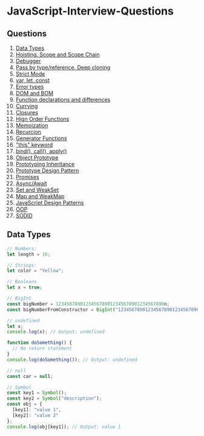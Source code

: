 # JavaScript-Interview-Questions

## Questions

1. [Data Types](#data-types)
2. [Hoisting. Scope and Scope Chain](#hoisting-scope-chain)
3. [Debugger](#debugger)
4. [Pass by type/reference. Deep cloning](#pass-by-type-reference-deep-cloning)
5. [Strict Mode](#strict-mode)
6. [var, let, const](#var-let-const)
7. [Error types](#error-types)
8. [DOM and BOM](#dom-and-bom)
9. [Function declarations and differences](#function-declarations-and-differences)
10. [Currying](#currying)
11. [Closures](#closures)
12. [Hign Order Functions](#high-order-functions)
13. [Memoization](#memoization)
14. [Recurcion](#recurcion)
15. [Generator Functions](#generator-functions)
16. ["this" keyword](#this-keyword)
17. [bind(), call(), apply()](#bind-call-pply)
18. [Object Prototype](#object-prototype)
19. [Prototyping Inheritance](#prototyping-nheritance)
20. [Prototype Design Pattern](#prototype-design-pattern)
21. [Promises](#Promises)
22. [Async/Await](#async-await)
23. [Set and WeakSet](#set-weakset)
24. [Map and WeakMap](#map-weakmap)
25. [JavaScript Design Patterns](#javaScript-design-patterns)
26. [OOP](#oop)
27. [SODID](#solid)

## **Data Types**

```javascript
// Numbers:
let length = 16;

// Strings:
let color = "Yellow";

// Booleans
let x = true;

// BigInt
const bigNumber = 1234567890123456789012345678901234567890n;
const bigNumberFromConstructor = BigInt("1234567890123456789012345678901234567890");

// undefined
let x;
console.log(x); // Output: undefined

function doSomething() {
  // No return statement
}
console.log(doSomething()); // Output: undefined

// null
const car = null;

// Symbol
const key1 = Symbol();
const key2 = Symbol("description");
const obj = {
  [key1]: "value 1",
  [key2]: "value 2"
};
console.log(obj[key1]); // Output: value 1
```
